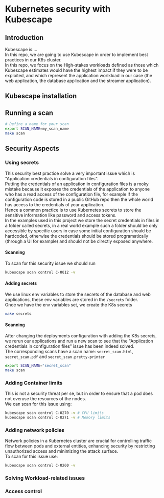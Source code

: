 # Kubernetes security with Kubescape
## Introduction
Kubescape is ...  
In this repo, we are going to use Kubescape in order to implement best practices in our K8s cluster.  
In this repo, we focus on the High-stakes workloads defined as those which Kubescape estimates would have the highest impact if they were to be exploited, and which represent the application worlkload in our case (the web application, the database application and the streamer application).
## Kubescape installation
## Running a scan
```bash
# Define a name for your scan
export SCAN_NAME=my_scan_name
make scan
```
## Security Aspects
### Using secrets
This security best practice solve a very important issue which is "Application credentials in configuration files".  
Putting the credentials of an application in configuration files is a rooky mistake because it exposes the credentials of the application to anyone who has a read access of the configuration file, for example if the configuration code is stored in a public GitHub repo then the whole world has access to the credentials of your application.  
Hence a common practice is to use Kubernetes secrets to store the sensitive information like password and access tokens.  
In the examples used in this project we store the secret credentials in files in a folder called secrets, in a real world example such a folder should be only accessible by specific users in case some initial configuration should be hardcoded, otherwise the credentials should be stored programatically (through a UI for example) and should not be directly exposed anywhere.  
#### Scanning
To scan for this security issue we should run
```bash
kubescape scan control C-0012 -v
```
#### Adding secrets
We use linux env variables to store the secrets of the database and web applications, these env variables are stored in the `/secrets` folder.  
Once we have the env variables set, we create the K8s secrets
```bash
make secrets
```
#### Scanning
After changing the deployments configuration with adding the K8s secrets, we rerun our applications and run a new scan to see that the "Application credentials in configuration files" issue has been indeed solved.  
The corresponding scans have a scan name: `secret_scan.html`, `secret_scan.pdf` and `secret_scan.pretty-printer`
```bash
export SCAN_NAME="secret_scan"
make scan
```
### Adding Container limits
This is not a security threat per se, but in order to ensure that a pod does not overuse the resources of the nodes.  
We can scan for this issue using:
```bash
kubescape scan control C-0270 -v # CPU limits
kubescape scan control C-0271 -v # Memory limits
```
### Adding network policies
Network policies in a Kubernetes cluster are crucial for controlling traffic flow between pods and external entities, enhancing security by restricting unauthorized access and minimizing the attack surface.  
To scan for this issue use:
```bash
kubescape scan control C-0260 -v
```
### Solving Workload-related issues
### Access control
